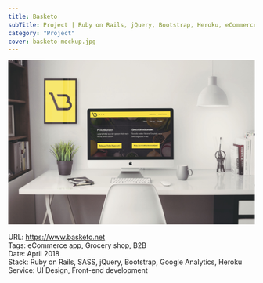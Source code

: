 ```yaml
---
title: Basketo
subTitle: Project | Ruby on Rails, jQuery, Bootstrap, Heroku, eCommerce(B2B) 
category: "Project"
cover: basketo-mockup.jpg
---
```


![basketo.net mockup](./basketo-mockup.jpg)  

URL: https://www.basketo.net  
Tags: eCommerce app, Grocery shop, B2B  
Date: April 2018   
Stack: Ruby on Rails, SASS, jQuery, Bootstrap, Google Analytics, Heroku   
Service: UI Design, Front-end development   
